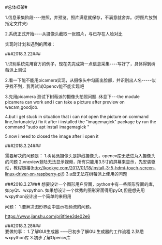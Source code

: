 #总体框架#

1.信息采集阶段----拍照，并预览。照片满意就保存，不满意就舍弃。(将图片放到指定文件夹)

2.系统正式开始----从摄像头截取一张照片，与已存在人脸对比


实现时计划和遇到的困难：

###2018.3.22###

1.识别系统先用官方的例子，现在先完成第一点信息采集----写好了，具体得到树莓派上测试

2.看一下能不能用picamera实现，从摄像头中勾画出脸部，并识别出人名-----似乎找不到，我再试试Opencv能不能实现吧

3.先用picamera 测试下树莓派的摄像头拍照问题..休息下---the module picamera can work and i can take a picture after preview on wecam,goodjob.

4.but i get stuck in situation that i can not open the picture on command line,fortunately,i fix it after i installed the "imagemagick" package by run the command "sudo apt install imagemagick "

5.now i need to closed the image after i open it

###2018.3.24###

需要解决的问题是：
1.树莓派摄像头是排线摄像头，opencv库无法进为入摄像头的问题
2.vncview登陆无法显示视频，所有只能用3.5寸的屏幕来显示，先安装驱动，教程链接(http://kookye.com/2017/01/18/install-3-5-hdmi-touch-screen-linux-driver-on-raspberry-pi/)
3.u盘无法在树莓派上使用的问题


###2018.3.27###
想要设计一个图形用户界面，python中有一些图形界面的库，如pyQt、wxpython.
如果想设计一个优秀的图形界面得用pyQt,但是想先用wxpython设计出一个简单的来用用

问题：
1.要解决图形界面中显示视频流的问题。

https://www.jianshu.com/p/8f4ee3de02e6


###2018.3.28###  
要做的事：
1.了解GUI生成器    ----已初步了解GUI生成器的工作流程
2.熟悉wxpython库
3.初步了解Opencv库


